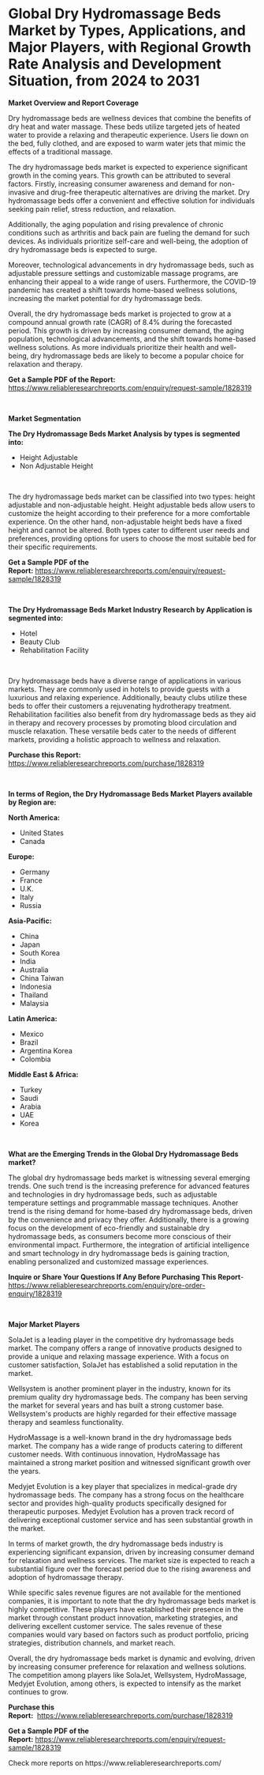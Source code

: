 <p><h1>Global Dry Hydromassage Beds Market by Types, Applications, and Major Players, with Regional Growth Rate Analysis and Development Situation, from 2024 to 2031</h1></p><p><strong>Market Overview and Report Coverage</strong></p>
<p><p>Dry hydromassage beds are wellness devices that combine the benefits of dry heat and water massage. These beds utilize targeted jets of heated water to provide a relaxing and therapeutic experience. Users lie down on the bed, fully clothed, and are exposed to warm water jets that mimic the effects of a traditional massage.</p><p>The dry hydromassage beds market is expected to experience significant growth in the coming years. This growth can be attributed to several factors. Firstly, increasing consumer awareness and demand for non-invasive and drug-free therapeutic alternatives are driving the market. Dry hydromassage beds offer a convenient and effective solution for individuals seeking pain relief, stress reduction, and relaxation.</p><p>Additionally, the aging population and rising prevalence of chronic conditions such as arthritis and back pain are fueling the demand for such devices. As individuals prioritize self-care and well-being, the adoption of dry hydromassage beds is expected to surge.</p><p>Moreover, technological advancements in dry hydromassage beds, such as adjustable pressure settings and customizable massage programs, are enhancing their appeal to a wide range of users. Furthermore, the COVID-19 pandemic has created a shift towards home-based wellness solutions, increasing the market potential for dry hydromassage beds.</p><p>Overall, the dry hydromassage beds market is projected to grow at a compound annual growth rate (CAGR) of 8.4% during the forecasted period. This growth is driven by increasing consumer demand, the aging population, technological advancements, and the shift towards home-based wellness solutions. As more individuals prioritize their health and well-being, dry hydromassage beds are likely to become a popular choice for relaxation and therapy.</p></p>
<p><strong>Get a Sample PDF of the Report:</strong> <a href="https://www.reliableresearchreports.com/enquiry/request-sample/1828319">https://www.reliableresearchreports.com/enquiry/request-sample/1828319</a></p>
<p>&nbsp;</p>
<p><strong>Market Segmentation</strong></p>
<p><strong>The Dry Hydromassage Beds Market Analysis by types is segmented into:</strong></p>
<p><ul><li>Height Adjustable</li><li>Non Adjustable Height</li></ul></p>
<p>&nbsp;</p>
<p><p>The dry hydromassage beds market can be classified into two types: height adjustable and non-adjustable height. Height adjustable beds allow users to customize the height according to their preference for a more comfortable experience. On the other hand, non-adjustable height beds have a fixed height and cannot be altered. Both types cater to different user needs and preferences, providing options for users to choose the most suitable bed for their specific requirements.</p></p>
<p><strong>Get a Sample PDF of the Report:</strong>&nbsp;<a href="https://www.reliableresearchreports.com/enquiry/request-sample/1828319">https://www.reliableresearchreports.com/enquiry/request-sample/1828319</a></p>
<p>&nbsp;</p>
<p><strong>The Dry Hydromassage Beds Market Industry Research by Application is segmented into:</strong></p>
<p><ul><li>Hotel</li><li>Beauty Club</li><li>Rehabilitation Facility</li></ul></p>
<p>&nbsp;</p>
<p><p>Dry hydromassage beds have a diverse range of applications in various markets. They are commonly used in hotels to provide guests with a luxurious and relaxing experience. Additionally, beauty clubs utilize these beds to offer their customers a rejuvenating hydrotherapy treatment. Rehabilitation facilities also benefit from dry hydromassage beds as they aid in therapy and recovery processes by promoting blood circulation and muscle relaxation. These versatile beds cater to the needs of different markets, providing a holistic approach to wellness and relaxation.</p></p>
<p><strong>Purchase this Report:</strong>&nbsp; <a href="https://www.reliableresearchreports.com/purchase/1828319">https://www.reliableresearchreports.com/purchase/1828319</a></p>
<p>&nbsp;</p>
<p><strong>In terms of Region, the Dry Hydromassage Beds Market Players available by Region are:</strong></p>
<p>
    <p> <strong> North America: </strong>
        <ul>
            <li>United States</li>
            <li>Canada</li>
        </ul>
        </p> 
    <p> <strong> Europe: </strong>
        <ul>
            <li>Germany</li>
            <li>France</li>
            <li>U.K.</li>
            <li>Italy</li>
            <li>Russia</li>
        </ul>
        </p> 
    <p> <strong> Asia-Pacific: </strong>
        <ul>
            <li>China</li>
            <li>Japan</li>
            <li>South Korea</li>
            <li>India</li>
            <li>Australia</li>
            <li>China Taiwan</li>
            <li>Indonesia</li>
            <li>Thailand</li>
            <li>Malaysia</li>
        </ul>
        </p> 
    <p> <strong> Latin America: </strong>
        <ul>
            <li>Mexico</li>
            <li>Brazil</li>
            <li>Argentina Korea</li>
            <li>Colombia</li>
        </ul>
        </p> 
    <p> <strong> Middle East & Africa: </strong>
        <ul>
            <li>Turkey</li>
            <li>Saudi</li>
            <li>Arabia</li>
            <li>UAE</li>
            <li>Korea</li>
        </ul>
    </p>
    </p>
<p>&nbsp;</p>
<p><strong>What are the Emerging Trends in the Global Dry Hydromassage Beds market?</strong></p>
<p><p>The global dry hydromassage beds market is witnessing several emerging trends. One such trend is the increasing preference for advanced features and technologies in dry hydromassage beds, such as adjustable temperature settings and programmable massage techniques. Another trend is the rising demand for home-based dry hydromassage beds, driven by the convenience and privacy they offer. Additionally, there is a growing focus on the development of eco-friendly and sustainable dry hydromassage beds, as consumers become more conscious of their environmental impact. Furthermore, the integration of artificial intelligence and smart technology in dry hydromassage beds is gaining traction, enabling personalized and customized massage experiences.</p></p>
<p><strong>Inquire or Share Your Questions If Any Before Purchasing This Report</strong>- <a href="https://www.reliableresearchreports.com/enquiry/pre-order-enquiry/1828319">https://www.reliableresearchreports.com/enquiry/pre-order-enquiry/1828319</a></p>
<p>&nbsp;</p>
<p><strong>Major Market Players</strong></p>
<p><p>SolaJet is a leading player in the competitive dry hydromassage beds market. The company offers a range of innovative products designed to provide a unique and relaxing massage experience. With a focus on customer satisfaction, SolaJet has established a solid reputation in the market.</p><p>Wellsystem is another prominent player in the industry, known for its premium quality dry hydromassage beds. The company has been serving the market for several years and has built a strong customer base. Wellsystem's products are highly regarded for their effective massage therapy and seamless functionality.</p><p>HydroMassage is a well-known brand in the dry hydromassage beds market. The company has a wide range of products catering to different customer needs. With continuous innovation, HydroMassage has maintained a strong market position and witnessed significant growth over the years.</p><p>Medyjet Evolution is a key player that specializes in medical-grade dry hydromassage beds. The company has a strong focus on the healthcare sector and provides high-quality products specifically designed for therapeutic purposes. Medyjet Evolution has a proven track record of delivering exceptional customer service and has seen substantial growth in the market.</p><p>In terms of market growth, the dry hydromassage beds industry is experiencing significant expansion, driven by increasing consumer demand for relaxation and wellness services. The market size is expected to reach a substantial figure over the forecast period due to the rising awareness and adoption of hydromassage therapy.</p><p>While specific sales revenue figures are not available for the mentioned companies, it is important to note that the dry hydromassage beds market is highly competitive. These players have established their presence in the market through constant product innovation, marketing strategies, and delivering excellent customer service. The sales revenue of these companies would vary based on factors such as product portfolio, pricing strategies, distribution channels, and market reach.</p><p>Overall, the dry hydromassage beds market is dynamic and evolving, driven by increasing consumer preference for relaxation and wellness solutions. The competition among players like SolaJet, Wellsystem, HydroMassage, Medyjet Evolution, among others, is expected to intensify as the market continues to grow.</p></p>
<p><strong>Purchase this Report:</strong>&nbsp;&nbsp;<a href="https://www.reliableresearchreports.com/purchase/1828319">https://www.reliableresearchreports.com/purchase/1828319</a></p>
<p></p>
<p><strong>Get a Sample PDF of the Report:</strong>&nbsp;<a href="https://www.reliableresearchreports.com/enquiry/request-sample/1828319">https://www.reliableresearchreports.com/enquiry/request-sample/1828319</a></p>
<p>Check more reports on https://www.reliableresearchreports.com/</p>